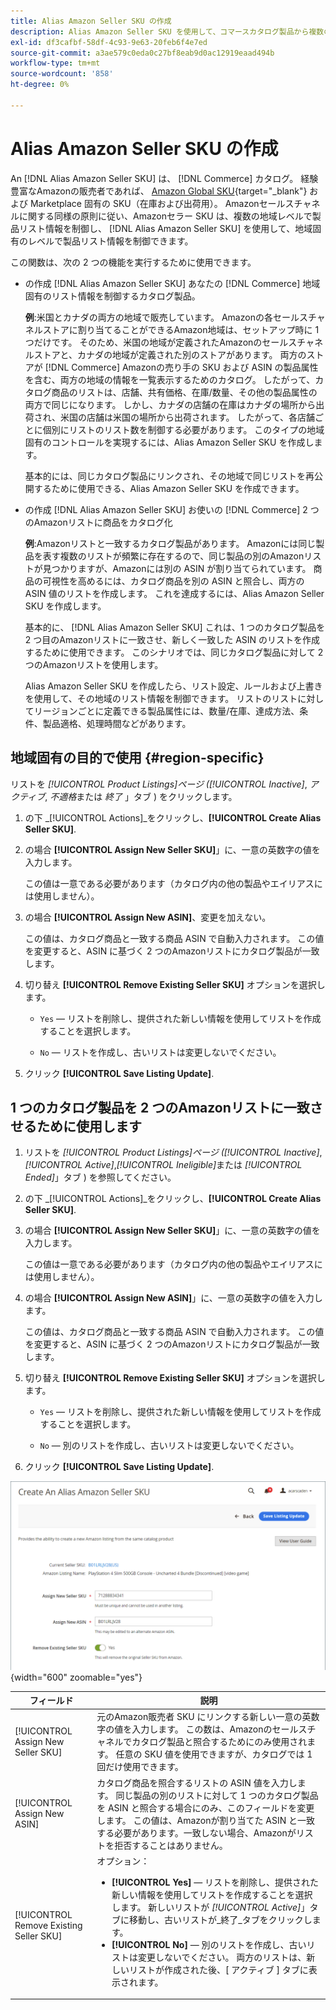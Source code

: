 ```yaml
---
title: Alias Amazon Seller SKU の作成
description: Alias Amazon Seller SKU を使用して、コマースカタログ製品から複数の地域のAmazonリストを作成できます。
exl-id: df3cafbf-58df-4c93-9e63-20feb6f4e7ed
source-git-commit: a3ae579c0eda0c27bf8eab9d0ac12919eaad494b
workflow-type: tm+mt
source-wordcount: '858'
ht-degree: 0%

---
```


# Alias Amazon Seller SKU の作成

An [!DNL Alias Amazon Seller SKU] は、 [!DNL Commerce] カタログ。 経験豊富なAmazonの販売者であれば、 [Amazon Global SKU](https://sellercentral.amazon.com/gp/help/external/help.html?itemID=201394090){target="_blank"} および Marketplace 固有の SKU（在庫および出荷用）。 Amazonセールスチャネルに関する同様の原則に従い、Amazonセラー SKU は、複数の地域レベルで製品リスト情報を制御し、 [!DNL Alias Amazon Seller SKU] を使用して、地域固有のレベルで製品リスト情報を制御できます。

この関数は、次の 2 つの機能を実行するために使用できます。

- の作成 [!DNL Alias Amazon Seller SKU] あなたの [!DNL Commerce] 地域固有のリスト情報を制御するカタログ製品。

   **例**:米国とカナダの両方の地域で販売しています。 Amazonの各セールスチャネルストアに割り当てることができるAmazon地域は、セットアップ時に 1 つだけです。 そのため、米国の地域が定義されたAmazonのセールスチャネルストアと、カナダの地域が定義された別のストアがあります。 両方のストアが [!DNL Commerce] Amazonの売り手の SKU および ASIN の製品属性を含む、両方の地域の情報を一覧表示するためのカタログ。 したがって、カタログ商品のリストは、店舗、共有価格、在庫/数量、その他の製品属性の両方で同じになります。 しかし、カナダの店舗の在庫はカナダの場所から出荷され、米国の店舗は米国の場所から出荷されます。 したがって、各店舗ごとに個別にリストのリスト数を制御する必要があります。 このタイプの地域固有のコントロールを実現するには、Alias Amazon Seller SKU を作成します。

   基本的には、同じカタログ製品にリンクされ、その地域で同じリストを再公開するために使用できる、Alias Amazon Seller SKU を作成できます。

- の作成 [!DNL Alias Amazon Seller SKU] お使いの [!DNL Commerce] 2 つのAmazonリストに商品をカタログ化

   **例**:Amazonリストと一致するカタログ製品があります。 Amazonには同じ製品を表す複数のリストが頻繁に存在するので、同じ製品の別のAmazonリストが見つかりますが、Amazonには別の ASIN が割り当てられています。 商品の可視性を高めるには、カタログ商品を別の ASIN と照合し、両方の ASIN 値のリストを作成します。 これを達成するには、Alias Amazon Seller SKU を作成します。

   基本的に、 [!DNL Alias Amazon Seller SKU] これは、1 つのカタログ製品を 2 つ目のAmazonリストに一致させ、新しく一致した ASIN のリストを作成するために使用できます。 このシナリオでは、同じカタログ製品に対して 2 つのAmazonリストを使用します。

   Alias Amazon Seller SKU を作成したら、リスト設定、ルールおよび上書きを使用して、その地域のリスト情報を制御できます。 リストのリストに対してリージョンごとに定義できる製品属性には、数量/在庫、達成方法、条件、製品適格、処理時間などがあります。

## 地域固有の目的で使用 {#region-specific}

リストを _[!UICONTROL Product Listings]_ページ (_[!UICONTROL Inactive]_, _アクティブ_, _不適格_&#x200B;または _終了_ 」タブ ) をクリックします。

1. の下 _[!UICONTROL Actions]_をクリックし、**[!UICONTROL Create Alias Seller SKU]**.

1. の場合 **[!UICONTROL Assign New Seller SKU]**」に、一意の英数字の値を入力します。

   この値は一意である必要があります（カタログ内の他の製品やエイリアスには使用しません）。

1. の場合 **[!UICONTROL Assign New ASIN]**、変更を加えない。

   この値は、カタログ商品と一致する商品 ASIN で自動入力されます。 この値を変更すると、ASIN に基づく 2 つのAmazonリストにカタログ製品が一致します。

1. 切り替え **[!UICONTROL Remove Existing Seller SKU]** オプションを選択します。

   - `Yes`  — リストを削除し、提供された新しい情報を使用してリストを作成することを選択します。

   - `No`  — リストを作成し、古いリストは変更しないでください。

1. クリック **[!UICONTROL Save Listing Update]**.

## 1 つのカタログ製品を 2 つのAmazonリストに一致させるために使用します

1. リストを _[!UICONTROL Product Listings]_ページ (_[!UICONTROL Inactive]_, _[!UICONTROL Active]_,_[!UICONTROL Ineligible]_&#x200B;または _[!UICONTROL Ended]_」タブ ) を参照してください。

1. の下 _[!UICONTROL Actions]_をクリックし、**[!UICONTROL Create Alias Seller SKU]**.

1. の場合 **[!UICONTROL Assign New Seller SKU]**」に、一意の英数字の値を入力します。

   この値は一意である必要があります（カタログ内の他の製品やエイリアスには使用しません）。

1. の場合 **[!UICONTROL Assign New ASIN]**」に、一意の英数字の値を入力します。

   この値は、カタログ商品と一致する商品 ASIN で自動入力されます。 この値を変更すると、ASIN に基づく 2 つのAmazonリストにカタログ製品が一致します。

1. 切り替え **[!UICONTROL Remove Existing Seller SKU]** オプションを選択します。

   - `Yes`  — リストを削除し、提供された新しい情報を使用してリストを作成することを選択します。

   - `No`  — 別のリストを作成し、古いリストは変更しないでください。

1. クリック **[!UICONTROL Save Listing Update]**.

![Alias Amazon Seller SKU の作成](assets/amazon-alias-sku-create.png){width="600" zoomable="yes"}

| フィールド | 説明 |
|--- |--- |
| [!UICONTROL Assign New Seller SKU] | 元のAmazon販売者 SKU にリンクする新しい一意の英数字の値を入力します。 この数は、Amazonのセールスチャネルでカタログ製品と照合するためにのみ使用されます。 任意の SKU 値を使用できますが、カタログでは 1 回だけ使用できます。 |
| [!UICONTROL Assign New ASIN] | カタログ商品を照合するリストの ASIN 値を入力します。 同じ製品の別のリストに対して 1 つのカタログ製品を ASIN と照合する場合にのみ、このフィールドを変更します。 この値は、Amazonが割り当てた ASIN と一致する必要があります。一致しない場合、Amazonがリストを拒否することはありません。 |
| [!UICONTROL Remove Existing Seller SKU] | オプション：<ul><li>**[!UICONTROL Yes]**  — リストを削除し、提供された新しい情報を使用してリストを作成することを選択します。 新しいリストが _[!UICONTROL Active]_」タブに移動し、古いリストが_&#x200B;終了&#x200B;_タブをクリックします。</li><li>**[!UICONTROL No]**  — 別のリストを作成し、古いリストは変更しないでください。 両方のリストは、新しいリストが作成された後、[ アクティブ ] タブに表示されます。</li></ul> |
